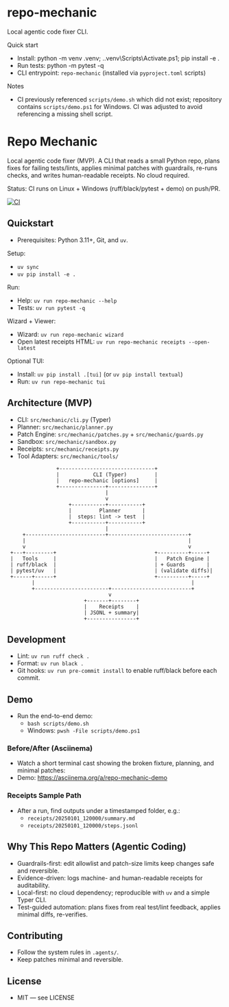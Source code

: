 # repo-mechanic

Local agentic code fixer CLI.

Quick start

- Install: python -m venv .venv; .\.venv\Scripts\Activate.ps1; pip install -e .
- Run tests: python -m pytest -q
- CLI entrypoint: `repo-mechanic` (installed via `pyproject.toml` scripts)

Notes
- CI previously referenced `scripts/demo.sh` which did not exist; repository contains `scripts/demo.ps1` for Windows. CI was adjusted to avoid referencing a missing shell script.
# Repo Mechanic

Local agentic code fixer (MVP). A CLI that reads a small Python repo, plans fixes for failing tests/lints, applies minimal patches with guardrails, re-runs checks, and writes human-readable receipts. No cloud required.

Status: CI runs on Linux + Windows (ruff/black/pytest + demo) on push/PR.

[![CI](https://github.com/Hhlupize/Repo_Mechanic/actions/workflows/ci.yml/badge.svg)](https://github.com/Hhlupize/Repo_Mechanic/actions/workflows/ci.yml)

## Quickstart
- Prerequisites: Python 3.11+, Git, and `uv`.

Setup:
- `uv sync`
- `uv pip install -e .`

Run:
- Help: `uv run repo-mechanic --help`
- Tests: `uv run pytest -q`

Wizard + Viewer:
- Wizard: `uv run repo-mechanic wizard`
- Open latest receipts HTML: `uv run repo-mechanic receipts --open-latest`

Optional TUI:
- Install: `uv pip install .[tui]` (or `uv pip install textual`)
- Run: `uv run repo-mechanic tui`

## Architecture (MVP)
- CLI: `src/mechanic/cli.py` (Typer)
- Planner: `src/mechanic/planner.py`
- Patch Engine: `src/mechanic/patches.py` + `src/mechanic/guards.py`
- Sandbox: `src/mechanic/sandbox.py`
- Receipts: `src/mechanic/receipts.py`
- Tool Adapters: `src/mechanic/tools/`

```
                +-------------------------------+
                |           CLI (Typer)         |
                |   repo-mechanic [options]     |
                +---------------+---------------+
                                |
                                v
                    +-----------+-----------+
                    |         Planner       |
                    |  steps: lint -> test  |
                    +-----------+-----------+
                                |
     +--------------------------+--------------------------+
     |                                                     |
     v                                                     v
 +---+---------+                                +----------+-----+
 |   Tools     |                                |   Patch Engine |
 | ruff/black  |                                | + Guards       |
 | pytest/uv   |                                | (validate diffs)|
 +------+------+                                +----------+-----+
        |                                                   |
        +------------------------+--------------------------+
                                 v
                         +-------+--------+
                         |    Receipts    |
                         | JSONL + summary|
                         +----------------+
```

## Development
- Lint: `uv run ruff check .`
- Format: `uv run black .`
- Git hooks: `uv run pre-commit install` to enable ruff/black before each commit.

## Demo
- Run the end-to-end demo:
  - `bash scripts/demo.sh`
  - Windows: `pwsh -File scripts/demo.ps1`

### Before/After (Asciinema)
- Watch a short terminal cast showing the broken fixture, planning, and minimal patches:
- Demo: https://asciinema.org/a/repo-mechanic-demo

### Receipts Sample Path
- After a run, find outputs under a timestamped folder, e.g.:
  - `receipts/20250101_120000/summary.md`
  - `receipts/20250101_120000/steps.jsonl`

## Why This Repo Matters (Agentic Coding)
- Guardrails-first: edit allowlist and patch-size limits keep changes safe and reversible.
- Evidence-driven: logs machine- and human-readable receipts for auditability.
- Local-first: no cloud dependency; reproducible with `uv` and a simple Typer CLI.
- Test-guided automation: plans fixes from real test/lint feedback, applies minimal diffs, re-verifies.

## Contributing
- Follow the system rules in `.agents/`.
- Keep patches minimal and reversible.

## License
- MIT — see LICENSE
